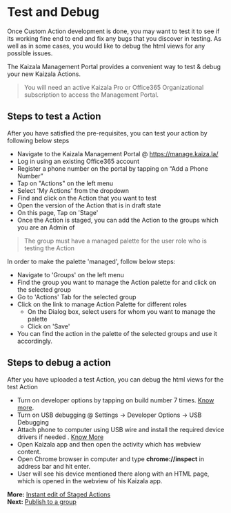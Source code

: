 # Test and Debug

Once Custom Action development is done, you may want to test it to see if its working fine end to end and fix any bugs that you discover in testing. As well as in some cases, you would like to debug the html views for any possible issues.

The Kaizala Management Portal provides a convenient way to test & debug your new Kaizala Actions. 
>   You will need an active Kaizala Pro or Office365 Organizational subscription to access the Management Portal.

## Steps to test a Action

After you have satisfied the pre-requisites, you can test your action by following below steps

* 	Navigate to the Kaizala Management Portal @ https://manage.kaiza.la/
*    Log in using an existing Office365 account
*    Register a phone number on the portal by tapping on “Add a Phone Number”
*    Tap on "Actions" on the left menu
*    Select 'My Actions' from the dropdown
*    Find and click on the Action that you want to test 
*    Open the version of the Action that is in draft state
*    On this page, Tap on 'Stage'
*    Once the Action is staged, you can add the Action to the groups which you are an Admin of

> The group must have a managed palette for the user role who is testing the Action

In order to make the palette 'managed', follow below steps:
*    Navigate to 'Groups' on the left menu
*    Find the group you want to manage the Action palette for and click on the selected group
*    Go to 'Actions' Tab for the selected group
*    Click on the link to manage Action Palette for different roles
     *    On the Dialog box, select users for whom you want to manage the palette
     *    Click on 'Save'
*    You can find the action in the palette of the selected groups and use it accordingly.

## Steps to debug a action

After you have uploaded a test Action, you can debug the html views for the test Action

*   Turn on developer options by tapping on build number 7 times. [Know more](https://www.androidcentral.com/how-enable-developer-settings-android-42).
*   Turn on USB debugging @ Settings -> Developer Options -> USB Debugging
*   Attach phone to computer using USB wire and install the required device drivers if needed . [Know More](https://developer.android.com/studio/run/oem-usb.html)
*   Open Kaizala app and then open the activity which has webview content.
*   Open Chrome browser in computer and type **chrome://inspect** in address bar and hit enter. 
*   User will see his device mentioned there along with an HTML page, which is opened in the webview of his Kaizala app.


**More:** [Instant edit of Staged Actions](EditAction.md)</br>
**Next:** [Publish to a group](publish.md)
